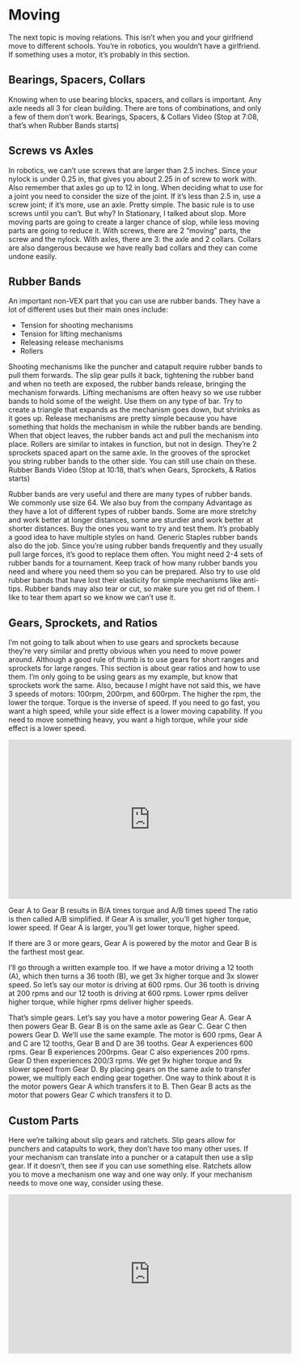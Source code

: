 # Moving

The next topic is moving relations. This isn’t when you and your girlfriend move to different schools. You’re in robotics, you wouldn’t have a girlfriend. If something uses a motor, it’s probably in this section.

## Bearings, Spacers, Collars

Knowing when to use bearing blocks, spacers, and collars is important. Any axle needs all 3 for clean building. There are tons of combinations, and only a few of them don’t work.
Bearings, Spacers, & Collars Video (Stop at 7:08, that’s when Rubber Bands starts)

## Screws vs Axles

In robotics, we can’t use screws that are larger than 2.5 inches. Since your nylock is under 0.25 in, that gives you about 2.25 in of screw to work with. Also remember that axles go up to 12 in long. When deciding what to use for a joint you need to consider the size of the joint. If it’s less than 2.5 in, use a screw joint; if it’s more, use an axle. Pretty simple. The basic rule is to use screws until you can’t.
But why? In Stationary, I talked about slop. More moving parts are going to create a larger chance of slop, while less moving parts are going to reduce it. With screws, there are 2 “moving” parts, the screw and the nylock. With axles, there are 3: the axle and 2 collars. Collars are also dangerous because we have really bad collars and they can come undone easily.

## Rubber Bands

An important non-VEX part that you can use are rubber bands. They have a lot of different uses but their main ones include:

- Tension for shooting mechanisms
- Tension for lifting mechanisms
- Releasing release mechanisms
- Rollers

Shooting mechanisms like the puncher and catapult require rubber bands to pull them forwards. The slip gear pulls it back, tightening the rubber band and when no teeth are exposed, the rubber bands release, bringing the mechanism forwards.
Lifting mechanisms are often heavy so we use rubber bands to hold some of the weight. Use them on any type of bar. Try to create a triangle that expands as the mechanism goes down, but shrinks as it goes up.
Release mechanisms are pretty simple because you have something that holds the mechanism in while the rubber bands are bending. When that object leaves, the rubber bands act and pull the mechanism into place.
Rollers are similar to intakes in function, but not in design. They’re 2 sprockets spaced apart on the same axle. In the grooves of the sprocket you string rubber bands to the other side. You can still use chain on these.
Rubber Bands Video (Stop at 10:18, that’s when Gears, Sprockets, & Ratios starts)

Rubber bands are very useful and there are many types of rubber bands. We commonly use size 64. We also buy from the company Advantage as they have a lot of different types of rubber bands. Some are more stretchy and work better at longer distances, some are sturdier and work better at shorter distances. Buy the ones you want to try and test them. It’s probably a good idea to have multiple styles on hand. Generic Staples rubber bands also do the job.
Since you’re using rubber bands frequently and they usually pull large forces, it’s good to replace them often. You might need 2-4 sets of rubber bands for a tournament. Keep track of how many rubber bands you need and where you need them so you can be prepared. Also try to use old rubber bands that have lost their elasticity for simple mechanisms like anti-tips. Rubber bands may also tear or cut, so make sure you get rid of them. I like to tear them apart so we know we can’t use it.

## Gears, Sprockets, and Ratios

I’m not going to talk about when to use gears and sprockets because they’re very similar and pretty obvious when you need to move power around. Although a good rule of thumb is to use gears for short ranges and sprockets for large ranges.
This section is about gear ratios and how to use them. I’m only going to be using gears as my example, but know that sprockets work the same.
Also, because I might have not said this, we have 3 speeds of motors: 100rpm, 200rpm, and 600rpm. The higher the rpm, the lower the torque. Torque is the inverse of speed. If you need to go fast, you want a high speed, while your side effect is a lower moving capability. If you need to move something heavy, you want a high torque, while your side effect is a lower speed.

<iframe width="560" height="315" src="https://www.youtube.com/embed/y8EGzFVsPJA" title="Robotics Introduction - Building Techniques - Motion Pt. 1" frameborder="0" allow="accelerometer; autoplay; clipboard-write; encrypted-media; gyroscope; picture-in-picture; web-share" allowfullscreen></iframe>

Gear A to Gear B results in B/A times torque and A/B times speed
The ratio is then called A/B simplified.
If Gear A is smaller, you’ll get higher torque, lower speed.
If Gear A is larger, you’ll get lower torque, higher speed.

If there are 3 or more gears, Gear A is powered by the motor and Gear B is the farthest most gear.

I’ll go through a written example too.
If we have a motor driving a 12 tooth (A), which then turns a 36 tooth (B), we get 3x higher torque and 3x slower speed. So let’s say our motor is driving at 600 rpms. Our 36 tooth is driving at 200 rpms and our 12 tooth is driving at 600 rpms.
Lower rpms deliver higher torque, while higher rpms deliver higher speeds.

That’s simple gears. Let’s say you have a motor powering Gear A. Gear A then powers Gear B. Gear B is on the same axle as Gear C. Gear C then powers Gear D.
We’ll use the same example. The motor is 600 rpms, Gear A and C are 12 tooths, Gear B and D are 36 tooths. Gear A experiences 600 rpms. Gear B experiences 200rpms. Gear C also experiences 200 rpms. Gear D then experiences 200/3 rpms. We get 9x higher torque and 9x slower speed from Gear D.
By placing gears on the same axle to transfer power, we multiply each ending gear together. One way to think about it is the motor powers Gear A which transfers it to B. Then Gear B acts as the motor that powers Gear C which transfers it to D.

## Custom Parts

Here we’re talking about slip gears and ratchets.
Slip gears allow for punchers and catapults to work, they don’t have too many other uses. If your mechanism can translate into a puncher or a catapult then use a slip gear. If it doesn’t, then see if you can use something else.
Ratchets allow you to move a mechanism one way and one way only. If your mechanism needs to move one way, consider using these.

<iframe width="560" height="315" src="https://www.youtube.com/embed/GQ1Rsz-0t64" title="Robotics Introduction - Building Techniques - Motion Pt.2" frameborder="0" allow="accelerometer; autoplay; clipboard-write; encrypted-media; gyroscope; picture-in-picture; web-share" allowfullscreen></iframe>
